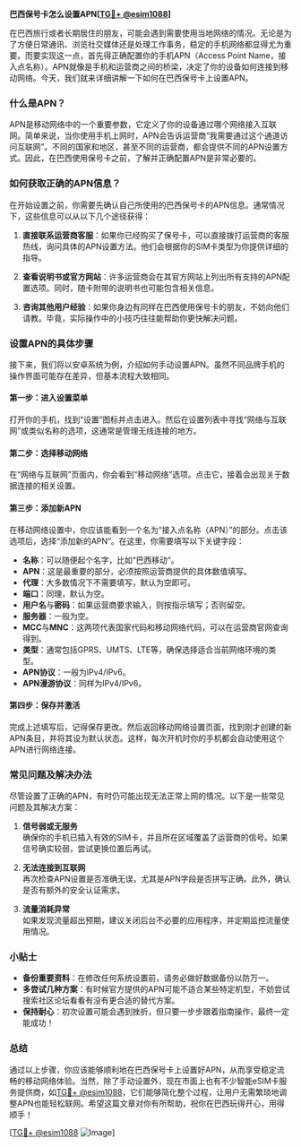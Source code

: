 **巴西保号卡怎么设置APN[[TG💪+ @esim1088](https://t.me/s/esim1088)]**

在巴西旅行或者长期居住的朋友，可能会遇到需要使用当地网络的情况。无论是为了方便日常通讯、浏览社交媒体还是处理工作事务，稳定的手机网络都显得尤为重要。而要实现这一点，首先得正确配置你的手机APN（Access Point Name，接入点名称）。APN就像是手机和运营商之间的桥梁，决定了你的设备如何连接到移动网络。今天，我们就来详细讲解一下如何在巴西保号卡上设置APN。

### 什么是APN？

APN是移动网络中的一个重要参数，它定义了你的设备通过哪个网络接入互联网。简单来说，当你使用手机上网时，APN会告诉运营商“我需要通过这个通道访问互联网”。不同的国家和地区，甚至不同的运营商，都会提供不同的APN设置方式。因此，在巴西使用保号卡之前，了解并正确配置APN是非常必要的。

### 如何获取正确的APN信息？

在开始设置之前，你需要先确认自己所使用的巴西保号卡的APN信息。通常情况下，这些信息可以从以下几个途径获得：

1. **直接联系运营商客服**：如果你已经购买了保号卡，可以直接拨打运营商的客服热线，询问具体的APN设置方法。他们会根据你的SIM卡类型为你提供详细的指导。
   
2. **查看说明书或官方网站**：许多运营商会在其官方网站上列出所有支持的APN配置选项。同时，随卡附带的说明书也可能包含相关信息。

3. **咨询其他用户经验**：如果你身边有同样在巴西使用保号卡的朋友，不妨向他们请教。毕竟，实际操作中的小技巧往往能帮助你更快解决问题。

### 设置APN的具体步骤

接下来，我们将以安卓系统为例，介绍如何手动设置APN。虽然不同品牌手机的操作界面可能存在差异，但基本流程大致相同。

#### 第一步：进入设置菜单
打开你的手机，找到“设置”图标并点击进入。然后在设置列表中寻找“网络与互联网”或类似名称的选项，这通常是管理无线连接的地方。

#### 第二步：选择移动网络
在“网络与互联网”页面内，你会看到“移动网络”选项。点击它，接着会出现关于数据连接的相关设置。

#### 第三步：添加新APN
在移动网络设置中，你应该能看到一个名为“接入点名称（APN）”的部分。点击该选项后，选择“添加新的APN”。在这里，你需要填写以下关键字段：

- **名称**：可以随便起个名字，比如“巴西移动”。
- **APN**：这是最重要的部分，必须按照运营商提供的具体数值填写。
- **代理**：大多数情况下不需要填写，默认为空即可。
- **端口**：同理，默认为空。
- **用户名**与**密码**：如果运营商要求输入，则按指示填写；否则留空。
- **服务器**：一般为空。
- **MCC**与**MNC**：这两项代表国家代码和移动网络代码，可以在运营商官网查询得到。
- **类型**：通常包括GPRS、UMTS、LTE等，确保选择适合当前网络环境的类型。
- **APN协议**：一般为IPv4/IPv6。
- **APN漫游协议**：同样为IPv4/IPv6。

#### 第四步：保存并激活
完成上述填写后，记得保存更改。然后返回移动网络设置页面，找到刚才创建的新APN条目，并将其设为默认状态。这样，每次开机时你的手机都会自动使用这个APN进行网络连接。

### 常见问题及解决办法

尽管设置了正确的APN，有时仍可能出现无法正常上网的情况。以下是一些常见问题及其解决方案：

1. **信号弱或无服务**  
   确保你的手机已插入有效的SIM卡，并且所在区域覆盖了运营商的信号。如果信号确实较弱，尝试更换位置后再试。

2. **无法连接到互联网**  
   再次检查APN设置是否准确无误，尤其是APN字段是否拼写正确。此外，确认是否有额外的安全认证需求。

3. **流量消耗异常**  
   如果发现流量超出预期，建议关闭后台不必要的应用程序，并定期监控流量使用情况。

### 小贴士

- **备份重要资料**：在修改任何系统设置前，请务必做好数据备份以防万一。
- **多尝试几种方案**：有时候官方提供的APN可能不适合某些特定机型，不妨尝试搜索社区论坛看看有没有更合适的替代方案。
- **保持耐心**：初次设置可能会遇到挫折，但只要一步步跟着指南操作，最终一定能成功！

### 总结

通过以上步骤，你应该能够顺利地在巴西保号卡上设置好APN，从而享受稳定流畅的移动网络体验。当然，除了手动设置外，现在市面上也有不少智能eSIM卡服务提供商，如[TG💪+ @esim1088](https://t.me/s/esim1088)，它们能够简化整个过程，让用户无需繁琐地调整APN也能轻松联网。希望这篇文章对你有所帮助，祝你在巴西玩得开心，用得顺手！

[[TG💪+ @esim1088](https://t.me/s/esim1088) ![Image](https://i.postimg.cc/4NQfJmqS/Snipaste-2025-05-13-00-14-12.png)]